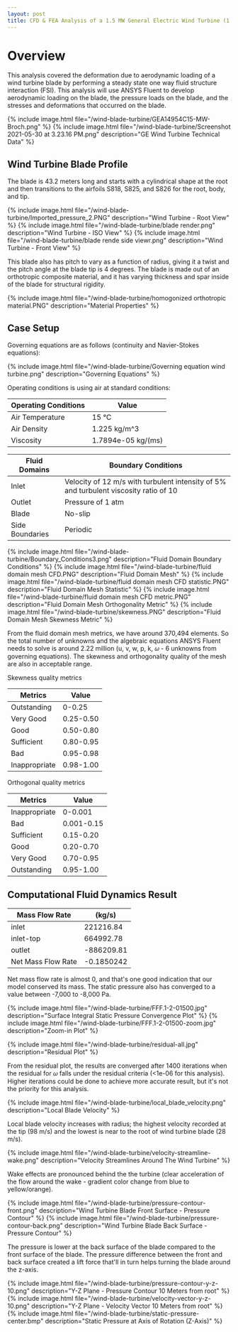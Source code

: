 ```yaml
---
layout: post
title: CFD & FEA Analysis of a 1.5 MW General Electric Wind Turbine (1.5xle)
---
```


# Overview

This analysis covered the deformation due to aerodynamic loading of a wind turbine blade by performing a steady state one way fluid structure interaction (FSI). This analysis will use ANSYS Fluent to develop aerodynamic loading on the blade, the pressure loads on the blade, and the stresses and deformations that occurred on the blade.

{% include image.html file="/wind-blade-turbine/GEA14954C15-MW-Broch.png" %}
{% include image.html file="/wind-blade-turbine/Screenshot 2021-05-30 at 3.23.16 PM.png" description="GE Wind Turbine Technical Data" %}

## Wind Turbine Blade Profile

The blade is 43.2 meters long and starts with a cylindrical shape at the root and then transitions to the airfoils S818, S825, and S826 for the root, body, and tip.

{% include image.html file="/wind-blade-turbine/Imported_pressure_2.PNG" description="Wind Turbine - Root View" %}
{% include image.html file="/wind-blade-turbine/blade render.png" description="Wind Turbine - ISO View" %}
{% include image.html file="/wind-blade-turbine/blade rende side viewr.png" description="Wind Turbine - Front View" %}

This blade also has pitch to vary as a function of radius, giving it a twist and the pitch angle at the blade tip is 4 degrees. The blade is made out of an orthotropic composite material, and it has varying thickness and spar inside of the blade for structural rigidity.

{% include image.html file="/wind-blade-turbine/homogonized orthotropic material.PNG" description="Material Properties" %}

## Case Setup

Governing equations are as follows (continuity and Navier-Stokes equations):

{% include image.html file="/wind-blade-turbine/Governing equation wind turbine.png" description="Governing Equations" %}

Operating conditions is using air at standard conditions:

Operating Conditions | Value
---------------------|-------
Air Temperature | 15 ℃
Air Density | 1.225 kg/m^3
Viscosity | 1.7894e-05 kg/(ms)

Fluid Domains | Boundary Conditions
--------------|--------------------
Inlet | Velocity of 12 m/s with turbulent intensity of 5% and turbulent viscosity ratio of 10
Outlet | Pressure of 1 atm
Blade | No-slip
Side Boundaries | Periodic

{% include image.html file="/wind-blade-turbine/Boundary_Conditions3.png" description="Fluid Domain Boundary Conditions" %}
{% include image.html file="/wind-blade-turbine/fluid domain mesh CFD.PNG" description="Fluid Domain Mesh" %}
{% include image.html file="/wind-blade-turbine/fluid domain mesh CFD statistic.PNG" description="Fluid Domain Mesh Statistic" %}
{% include image.html file="/wind-blade-turbine/fluid domain mesh CFD metric.PNG" description="Fluid Domain Mesh Orthogonality Metric" %}
{% include image.html file="/wind-blade-turbine/skewness.PNG" description="Fluid Domain Mesh Skewness Metric" %}

From the fluid domain mesh metrics, we have around 370,494 elements. So the total number of unknowns and the algebraic equations ANSYS Fluent needs to solve is around 2.22 million (u, v, w, p, k, 𝜔 - 6 unknowns from governing equations). The skewness and orthogonality quality of the mesh are also in acceptable range.

Skewness quality metrics

| Metrics | Value |
| ------------- | --------- |
| Outstanding   | 0-0.25    |
| Very Good     | 0.25-0.50 |
| Good          | 0.50-0.80 |
| Sufficient    | 0.80-0.95 |
| Bad           | 0.95-0.98 |
| Inappropriate | 0.98-1.00 |  

Orthogonal quality metrics

Metrics | Value
------- | -------
Inappropriate | 0-0.001
Bad | 0.001-0.15
Sufficient | 0.15-0.20
Good | 0.20-0.70
Very Good | 0.70-0.95
Outstanding | 0.95-1.00

## Computational Fluid Dynamics Result

 Mass Flow Rate               | (kg/s)
------------------------------|---------------------
                           inlet|            221216.84
                       inlet-top|            664992.78
                          outlet|           -886209.81
                             Net Mass Flow Rate|           -0.1850242

Net mass flow rate is almost 0, and that's one good indication that our model conserved its mass. The static pressure also has converged to a value between -7,000 to -8,000 Pa.

{% include image.html file="/wind-blade-turbine/FFF.1-2-01500.jpg" description="Surface Integral Static Pressure Convergence Plot" %}
{% include image.html file="/wind-blade-turbine/FFF.1-2-01500-zoom.jpg" description="Zoom-in Plot" %}

{% include image.html file="/wind-blade-turbine/residual-all.jpg" description="Residual Plot" %}

From the residual plot, the results are converged after 1400 iterations when the residual for 𝜔 falls under the residual criteria (<1e-06 for this analysis). Higher iterations could be done to achieve more accurate result, but it's not the priority for this analysis.

{% include image.html file="/wind-blade-turbine/local_blade_velocity.png" description="Local Blade Velocity" %}

Local blade velocity increases with radius; the highest velocity recorded at the tip (98 m/s) and the lowest is near to the root of wind turbine blade (28 m/s).

{% include image.html file="/wind-blade-turbine/velocity-streamline-wake.png" description="Velocity Streamlines Around The Wind Turbine" %}

Wake effects are pronounced behind the the turbine (clear acceleration of the flow around the wake - gradient color change from blue to yellow/orange).

{% include image.html file="/wind-blade-turbine/pressure-contour-front.png" description="Wind Turbine Blade Front Surface - Pressure Contour" %}
{% include image.html file="/wind-blade-turbine/pressure-contour-back.png" description="Wind Turbine Blade Back Surface - Pressure Contour" %}

The pressure is lower at the back surface of the blade compared to the front surface of the blade. The pressure difference between the front and back surface created a lift force that'll in turn helps turning the blade around the z-axis.

{% include image.html file="/wind-blade-turbine/pressure-contour-y-z-10.png" description="Y-Z Plane - Pressure Contour 10 Meters from root" %}
{% include image.html file="/wind-blade-turbine/velocity-vector-y-z-10.png" description="Y-Z Plane - Velocity Vector 10 Meters from root" %}
{% include image.html file="/wind-blade-turbine/static-pressure-center.bmp" description="Static Pressure at Axis of Rotation (Z-Axis)" %}
